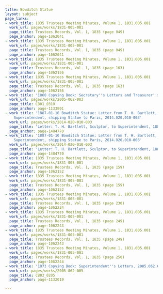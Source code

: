 ```yaml
---
title: Bowditch Statue
layout: subject
page_links:
- work_title: 1835 Trustees Meeting Minutes, Volume 1, 1831.005.001
  work_url: pages/works/1831-005-001
  page_title: Trustees Records, Vol. 1, 1835 (page 049)
  page_anchor: page-1062041
- work_title: 1835 Trustees Meeting Minutes, Volume 1, 1831.005.001
  work_url: pages/works/1831-005-001
  page_title: Trustees Records, Vol. 1, 1835 (page 049)
  page_anchor: page-1062041
- work_title: 1835 Trustees Meeting Minutes, Volume 1, 1831.005.001
  work_url: pages/works/1831-005-001
  page_title: Trustees Records, Vol. 1, 1835 (page 163)
  page_anchor: page-1062156
- work_title: 1835 Trustees Meeting Minutes, Volume 1, 1831.005.001
  work_url: pages/works/1831-005-001
  page_title: Trustees Records, Vol. 1, 1835 (page 163)
  page_anchor: page-1062156
- work_title: '1860 Copying Book: Secretary''s Letters and Treasurer''s Letters, 2005.062.003  '
  work_url: pages/works/2005-062-003
  page_title: CB01_0310
  page_anchor: page-1133801
- work_title: '1887-01-10 Bowditch Statue: Letter from T. H. Bartlett, Sculptor, to
    Superintendent, shipping Statue to Paris, 2014.020.010-003'
  work_url: pages/works/2014-020-010-003
  page_title: 'Letter: T. H. Bartlett, Sculptor, to Superintendent, 1887'
  page_anchor: page-1484770
- work_title: '1887-01-10 Bowditch Statue: Letter from T. H. Bartlett, Sculptor, to
    Superintendent, shipping Statue to Paris, 2014.020.010-003'
  work_url: pages/works/2014-020-010-003
  page_title: 'Letter: T. H. Bartlett, Sculptor, to Superintendent, 1887'
  page_anchor: page-1484770
- work_title: 1835 Trustees Meeting Minutes, Volume 1, 1831.005.001
  work_url: pages/works/1831-005-001
  page_title: Trustees Records, Vol. 1, 1835 (page 159)
  page_anchor: page-1062152
- work_title: 1835 Trustees Meeting Minutes, Volume 1, 1831.005.001
  work_url: pages/works/1831-005-001
  page_title: Trustees Records, Vol. 1, 1835 (page 159)
  page_anchor: page-1062152
- work_title: 1835 Trustees Meeting Minutes, Volume 1, 1831.005.001
  work_url: pages/works/1831-005-001
  page_title: Trustees Records, Vol. 1, 1835 (page 230)
  page_anchor: page-1062224
- work_title: 1835 Trustees Meeting Minutes, Volume 1, 1831.005.001
  work_url: pages/works/1831-005-001
  page_title: Trustees Records, Vol. 1, 1835 (page 249)
  page_anchor: page-1062243
- work_title: 1835 Trustees Meeting Minutes, Volume 1, 1831.005.001
  work_url: pages/works/1831-005-001
  page_title: Trustees Records, Vol. 1, 1835 (page 249)
  page_anchor: page-1062243
- work_title: 1835 Trustees Meeting Minutes, Volume 1, 1831.005.001
  work_url: pages/works/1831-005-001
  page_title: Trustees Records, Vol. 1, 1835 (page 250)
  page_anchor: page-1062244
- work_title: '1873 Copying Book: Superintendent''s Letters, 2005.062.005'
  work_url: pages/works/2005-062-005
  page_title: CB03_0205
  page_anchor: page-1132019

---
```

